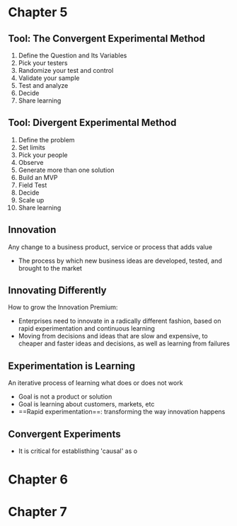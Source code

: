 # Chapter 5
## Tool: The Convergent Experimental Method
1. Define the Question and Its Variables
2. Pick your testers
3. Randomize your test and control
4. Validate your sample
5. Test and analyze
6. Decide
7. Share learning
## Tool: Divergent Experimental Method
1. Define the problem
2. Set limits
3. Pick your people
4. Observe
5. Generate more than one solution
6. Build an MVP
7. Field Test
8. Decide
9. Scale up
10. Share learning
## Innovation
Any change to a business product, service or process that adds value
- The process by which new business ideas are developed, tested, and brought to the market
## Innovating Differently
How to grow the Innovation Premium:
- Enterprises need to innovate in a radically different fashion, based on rapid experimentation and continuous learning
- Moving from decisions and ideas that are slow and expensive, to cheaper and faster ideas and decisions, as well as learning from failures
## Experimentation is Learning
An iterative process of learning what does or does not work
- Goal is not a product or solution
- Goal is learning about customers, markets, etc
- ==Rapid experimentation==: transforming the way innovation happens
## Convergent Experiments
- It is critical for establisthing 'causal' as o





# Chapter 6

# Chapter 7
